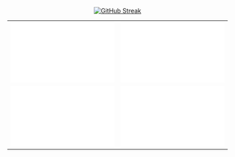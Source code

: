 <div align="center">

  [![GitHub Streak](https://streak-stats.demolab.com?user=cdfornari&theme=hacker)](https://git.io/streak-stats)
</div>
<div align="center">
  
|  |  |
:-:|:-:
![](https://raw.githubusercontent.com/cdfornari/github-stats/master/generated/languages.svg#gh-dark-mode-only) | ![](https://raw.githubusercontent.com/cdfornari/github-stats/master/generated/overview.svg#gh-dark-mode-only)
![](https://raw.githubusercontent.com/cdfornari/github-stats/master/generated/overview.svg#gh-light-mode-only) | ![](https://raw.githubusercontent.com/cdfornari/github-stats/master/generated/languages.svg#gh-light-mode-only)
</div>


